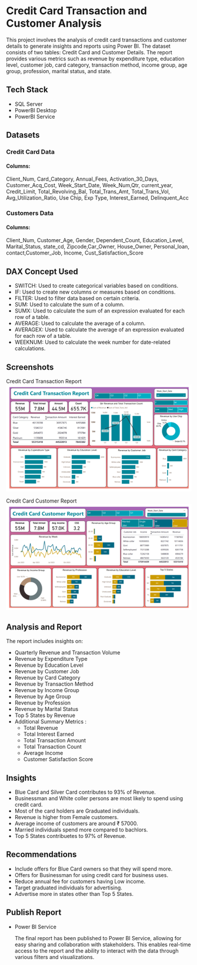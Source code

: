 # Credit Card Transaction and Customer Analysis
This project involves the analysis of credit card transactions and customer details to generate insights and reports using Power BI. The dataset consists of two tables: Credit Card and Customer Details. The report provides various metrics such as revenue by expenditure type, education level, customer job, card category, transaction method, income group, age group, profession, marital status, and state.

## Tech Stack
- SQL Server
- PowerBI Desktop
- PowerBI Service

## Datasets

### Credit Card Data
#### Columns: 
Client_Num, Card_Category, Annual_Fees, Activation_30_Days, Customer_Acq_Cost, Week_Start_Date, Week_Num,Qtr, current_year, Credit_Limit, Total_Revolving_Bal, Total_Trans_Amt, Total_Trans_Vol, Avg_Utilization_Ratio, Use Chip, Exp Type, Interest_Earned, Delinquent_Acc

### Customers Data
#### Columns: 
Client_Num, Customer_Age, Gender, Dependent_Count, Education_Level, Marital_Status, state_cd, Zipcode,Car_Owner, House_Owner, Personal_loan, contact,Customer_Job, Income, Cust_Satisfaction_Score

## DAX Concept Used
- SWITCH: Used to create categorical variables based on conditions.
- IF: Used to create new columns or measures based on conditions.
- FILTER: Used to filter data based on certain criteria.
- SUM: Used to calculate the sum of a column.
- SUMX: Used to calculate the sum of an expression evaluated for each row of a table.
- AVERAGE: Used to calculate the average of a column.
- AVERAGEX: Used to calculate the average of an expression evaluated for each row of a table.
- WEEKNUM: Used to calculate the week number for date-related calculations.

## Screenshots

Credit Card Transaction Report
![Credit_Card_Transaction_Report.png](Credit_Card_Transaction_Report.png)

Credit Card Customer Report
![Customer Report.png](Customer_Report.png)


## Analysis and Report
The report includes insights on:

- Quarterly Revenue and Transaction Volume
- Revenue by Expenditure Type
- Revenue by Education Level
- Revenue by Customer Job
- Revenue by Card Category
- Revenue by Transaction Method
- Revenue by Income Group
- Revenue by Age Group
- Revenue by Profession
- Revenue by Marital Status
- Top 5 States by Revenue
- Additional Summary Metrics :
    * Total Revenue
    * Total Interest Earned
    * Total Transaction Amount
    * Total Transaction Count
    * Average Income
    * Customer Satisfaction Score

## Insights
- Blue Card and Silver Card contributes to 93% of Revenue.
- Businessman and White coller persons are most likely to spend using credit card.
- Most of the card holders are Graduated individuals.
- Revenue is higher from Female customers.
- Average income of customers are around ₹ 57000.
- Married individuals spend more compared to bachlors.
- Top 5 States contribuetes to 97% of Revenue.

## Recommendations
- Include offers for Blue Card owners so that they will spend more.
- Offers for Businessman for using credit card for business uses.
- Reduce annual fee for customers having Low income.
- Target graduated individuals for advertising.
- Advertise more in states other than Top 5 States.

## Publish Report
* Power BI Service

    The final report has been published to Power BI Service, allowing for easy sharing and collaboration with stakeholders. This enables real-time access to the report and the ability to interact with the data through various filters and visualizations.
